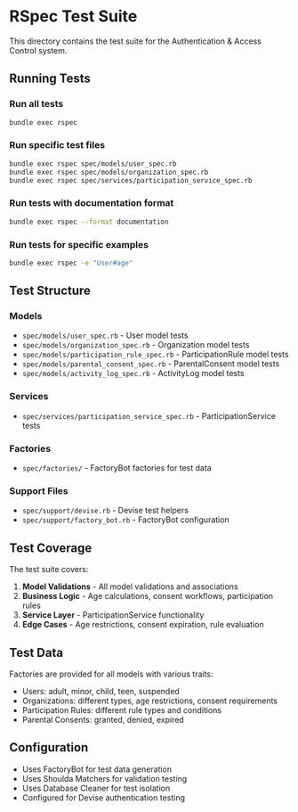 # RSpec Test Suite

This directory contains the test suite for the Authentication & Access Control system.

## Running Tests

### Run all tests
```bash
bundle exec rspec
```

### Run specific test files
```bash
bundle exec rspec spec/models/user_spec.rb
bundle exec rspec spec/models/organization_spec.rb
bundle exec rspec spec/services/participation_service_spec.rb
```

### Run tests with documentation format
```bash
bundle exec rspec --format documentation
```

### Run tests for specific examples
```bash
bundle exec rspec -e "User#age"
```

## Test Structure

### Models
- `spec/models/user_spec.rb` - User model tests
- `spec/models/organization_spec.rb` - Organization model tests
- `spec/models/participation_rule_spec.rb` - ParticipationRule model tests
- `spec/models/parental_consent_spec.rb` - ParentalConsent model tests
- `spec/models/activity_log_spec.rb` - ActivityLog model tests

### Services
- `spec/services/participation_service_spec.rb` - ParticipationService tests

### Factories
- `spec/factories/` - FactoryBot factories for test data

### Support Files
- `spec/support/devise.rb` - Devise test helpers
- `spec/support/factory_bot.rb` - FactoryBot configuration

## Test Coverage

The test suite covers:

1. **Model Validations** - All model validations and associations
2. **Business Logic** - Age calculations, consent workflows, participation rules
3. **Service Layer** - ParticipationService functionality
4. **Edge Cases** - Age restrictions, consent expiration, rule evaluation

## Test Data

Factories are provided for all models with various traits:
- Users: adult, minor, child, teen, suspended
- Organizations: different types, age restrictions, consent requirements
- Participation Rules: different rule types and conditions
- Parental Consents: granted, denied, expired

## Configuration

- Uses FactoryBot for test data generation
- Uses Shoulda Matchers for validation testing
- Uses Database Cleaner for test isolation
- Configured for Devise authentication testing